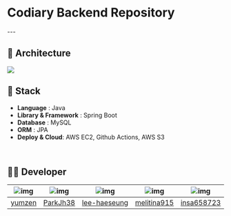 <h1>Codiary Backend Repository</h1>
---

## 🔨 Architecture

<img src="https://codiary.s3.ap-northeast-2.amazonaws.com/files/bdba4f72-5c51-4144-9034-38a617604713">

<br/>

## 🔧 Stack
- **Language** : Java
- **Library & Framework** : Spring Boot
- **Database** : MySQL
- **ORM** : JPA
- **Deploy & Cloud**: AWS EC2, Github Actions, AWS S3

<br/>

## 🙋‍♂️ Developer
|![img](https://avatars.githubusercontent.com/u/109282927?v=4)|![img](https://avatars.githubusercontent.com/u/74255823?v=4)|![img](https://avatars.githubusercontent.com/u/80553460?v=4)|![img](https://avatars.githubusercontent.com/u/90691824?v=4)|![img](https://avatars.githubusercontent.com/u/145313079?v=4)|
|:---:|:---:|:---:|:---:|:---:|
|[yumzen](https://github.com/yumzen)|[ParkJh38](https://github.com/ParkJh38)|[lee-haeseung](https://github.com/lee-haeseung)|[melitina915](https://github.com/melitina915)|[insa658723](https://github.com/insa658723)|